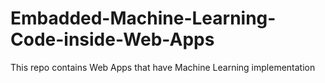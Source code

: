 # Embadded-Machine-Learning-Code-inside-Web-Apps
This repo contains Web Apps that have Machine Learning implementation
